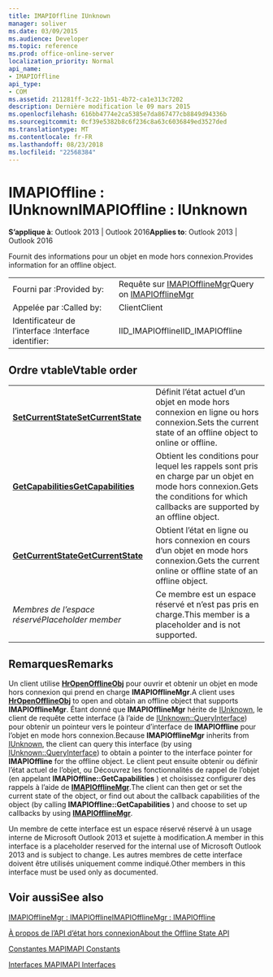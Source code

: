 ```yaml
---
title: IMAPIOffline IUnknown
manager: soliver
ms.date: 03/09/2015
ms.audience: Developer
ms.topic: reference
ms.prod: office-online-server
localization_priority: Normal
api_name:
- IMAPIOffline
api_type:
- COM
ms.assetid: 211281ff-3c22-1b51-4b72-ca1e313c7202
description: Dernière modification le 09 mars 2015
ms.openlocfilehash: 616bb4774e2ca5385e7da867477cb8849d94336b
ms.sourcegitcommit: 0cf39e5382b8c6f236c8a63c6036849ed3527ded
ms.translationtype: MT
ms.contentlocale: fr-FR
ms.lasthandoff: 08/23/2018
ms.locfileid: "22568384"
---
```

# <a name="imapioffline--iunknown"></a><span data-ttu-id="50c2c-103">IMAPIOffline : IUnknown</span><span class="sxs-lookup"><span data-stu-id="50c2c-103">IMAPIOffline : IUnknown</span></span>

  
  
<span data-ttu-id="50c2c-104">**S’applique à**: Outlook 2013 | Outlook 2016</span><span class="sxs-lookup"><span data-stu-id="50c2c-104">**Applies to**: Outlook 2013 | Outlook 2016</span></span> 
  
<span data-ttu-id="50c2c-105">Fournit des informations pour un objet en mode hors connexion.</span><span class="sxs-lookup"><span data-stu-id="50c2c-105">Provides information for an offline object.</span></span>
  
|||
|:-----|:-----|
|<span data-ttu-id="50c2c-106">Fourni par :</span><span class="sxs-lookup"><span data-stu-id="50c2c-106">Provided by:</span></span>  <br/> |<span data-ttu-id="50c2c-107">Requête sur [IMAPIOfflineMgr](imapiofflinemgrimapioffline.md)</span><span class="sxs-lookup"><span data-stu-id="50c2c-107">Query on [IMAPIOfflineMgr](imapiofflinemgrimapioffline.md)</span></span> <br/> |
|<span data-ttu-id="50c2c-108">Appelée par :</span><span class="sxs-lookup"><span data-stu-id="50c2c-108">Called by:</span></span>  <br/> |<span data-ttu-id="50c2c-109">Client</span><span class="sxs-lookup"><span data-stu-id="50c2c-109">Client</span></span>  <br/> |
|<span data-ttu-id="50c2c-110">Identificateur de l’interface :</span><span class="sxs-lookup"><span data-stu-id="50c2c-110">Interface identifier:</span></span>  <br/> |<span data-ttu-id="50c2c-111">IID_IMAPIOffline</span><span class="sxs-lookup"><span data-stu-id="50c2c-111">IID_IMAPIOffline</span></span>  <br/> |
   
## <a name="vtable-order"></a><span data-ttu-id="50c2c-112">Ordre vtable</span><span class="sxs-lookup"><span data-stu-id="50c2c-112">Vtable order</span></span>

|||
|:-----|:-----|
|<span data-ttu-id="50c2c-113">**[SetCurrentState](imapioffline-setcurrentstate.md)**</span><span class="sxs-lookup"><span data-stu-id="50c2c-113">**[SetCurrentState](imapioffline-setcurrentstate.md)**</span></span> <br/> |<span data-ttu-id="50c2c-114">Définit l’état actuel d’un objet en mode hors connexion en ligne ou hors connexion.</span><span class="sxs-lookup"><span data-stu-id="50c2c-114">Sets the current state of an offline object to online or offline.</span></span>  <br/> |
|<span data-ttu-id="50c2c-115">**[GetCapabilities](imapioffline-getcapabilities.md)**</span><span class="sxs-lookup"><span data-stu-id="50c2c-115">**[GetCapabilities](imapioffline-getcapabilities.md)**</span></span> <br/> |<span data-ttu-id="50c2c-116">Obtient les conditions pour lequel les rappels sont pris en charge par un objet en mode hors connexion.</span><span class="sxs-lookup"><span data-stu-id="50c2c-116">Gets the conditions for which callbacks are supported by an offline object.</span></span>  <br/> |
|<span data-ttu-id="50c2c-117">**[GetCurrentState](imapioffline-getcurrentstate.md)**</span><span class="sxs-lookup"><span data-stu-id="50c2c-117">**[GetCurrentState](imapioffline-getcurrentstate.md)**</span></span> <br/> |<span data-ttu-id="50c2c-118">Obtient l’état en ligne ou hors connexion en cours d’un objet en mode hors connexion.</span><span class="sxs-lookup"><span data-stu-id="50c2c-118">Gets the current online or offline state of an offline object.</span></span>  <br/> |
| <span data-ttu-id="50c2c-119">*Membres de l’espace réservé*</span><span class="sxs-lookup"><span data-stu-id="50c2c-119">*Placeholder member*</span></span>  <br/> |<span data-ttu-id="50c2c-120">Ce membre est un espace réservé et n’est pas pris en charge.</span><span class="sxs-lookup"><span data-stu-id="50c2c-120">This member is a placeholder and is not supported.</span></span>  <br/> |
   
## <a name="remarks"></a><span data-ttu-id="50c2c-121">Remarques</span><span class="sxs-lookup"><span data-stu-id="50c2c-121">Remarks</span></span>

<span data-ttu-id="50c2c-122">Un client utilise **[HrOpenOfflineObj](hropenofflineobj.md)** pour ouvrir et obtenir un objet en mode hors connexion qui prend en charge **IMAPIOfflineMgr**.</span><span class="sxs-lookup"><span data-stu-id="50c2c-122">A client uses **[HrOpenOfflineObj](hropenofflineobj.md)** to open and obtain an offline object that supports **IMAPIOfflineMgr**.</span></span> <span data-ttu-id="50c2c-123">Étant donné que **IMAPIOfflineMgr** hérite de [IUnknown](http://msdn.microsoft.com/en-us/library/ms680509%28v=VS.85%29.aspx), le client de requête cette interface (à l’aide de [IUnknown::QueryInterface](http://msdn.microsoft.com/en-us/library/ms682521%28v=VS.85%29.aspx)) pour obtenir un pointeur vers le pointeur d’interface de **IMAPIOffline** pour l’objet en mode hors connexion.</span><span class="sxs-lookup"><span data-stu-id="50c2c-123">Because **IMAPIOfflineMgr** inherits from [IUnknown](http://msdn.microsoft.com/en-us/library/ms680509%28v=VS.85%29.aspx), the client can query this interface (by using [IUnknown::QueryInterface](http://msdn.microsoft.com/en-us/library/ms682521%28v=VS.85%29.aspx)) to obtain a pointer to the interface pointer for **IMAPIOffline** for the offline object.</span></span> <span data-ttu-id="50c2c-124">Le client peut ensuite obtenir ou définir l’état actuel de l’objet, ou Découvrez les fonctionnalités de rappel de l’objet (en appelant **IMAPIOffline::GetCapabilities** ) et choisissez configurer des rappels à l’aide de **[IMAPIOfflineMgr](imapiofflinemgrimapioffline.md)**.</span><span class="sxs-lookup"><span data-stu-id="50c2c-124">The client can then get or set the current state of the object, or find out about the callback capabilities of the object (by calling **IMAPIOffline::GetCapabilities** ) and choose to set up callbacks by using **[IMAPIOfflineMgr](imapiofflinemgrimapioffline.md)**.</span></span> 
  
<span data-ttu-id="50c2c-125">Un membre de cette interface est un espace réservé réservé à un usage interne de Microsoft Outlook 2013 et sujette à modification.</span><span class="sxs-lookup"><span data-stu-id="50c2c-125">A member in this interface is a placeholder reserved for the internal use of Microsoft Outlook 2013 and is subject to change.</span></span> <span data-ttu-id="50c2c-126">Les autres membres de cette interface doivent être utilisés uniquement comme indiqué.</span><span class="sxs-lookup"><span data-stu-id="50c2c-126">Other members in this interface must be used only as documented.</span></span> 
  
## <a name="see-also"></a><span data-ttu-id="50c2c-127">Voir aussi</span><span class="sxs-lookup"><span data-stu-id="50c2c-127">See also</span></span>



[<span data-ttu-id="50c2c-128">IMAPIOfflineMgr : IMAPIOffline</span><span class="sxs-lookup"><span data-stu-id="50c2c-128">IMAPIOfflineMgr : IMAPIOffline</span></span>](imapiofflinemgrimapioffline.md)


[<span data-ttu-id="50c2c-129">À propos de l’API d’état hors connexion</span><span class="sxs-lookup"><span data-stu-id="50c2c-129">About the Offline State API</span></span>](about-the-offline-state-api.md)
  
[<span data-ttu-id="50c2c-130">Constantes MAPI</span><span class="sxs-lookup"><span data-stu-id="50c2c-130">MAPI Constants</span></span>](mapi-constants.md)
  
[<span data-ttu-id="50c2c-131">Interfaces MAPI</span><span class="sxs-lookup"><span data-stu-id="50c2c-131">MAPI Interfaces</span></span>](mapi-interfaces.md)

